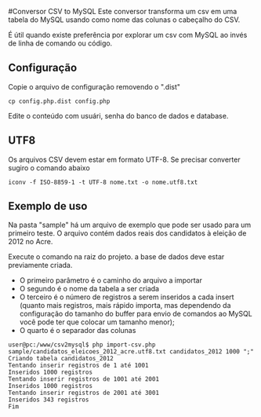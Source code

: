 #Conversor CSV to MySQL
Este conversor transforma um csv em uma tabela do MySQL 
usando como nome das colunas o cabeçalho do CSV. 

É útil quando existe preferência por explorar um csv com MySQL 
ao invés de linha de comando ou código.

## Configuração
Copie o arquivo de configuração removendo o ".dist"

```
cp config.php.dist config.php
```

Edite o conteúdo com usuári, senha do banco de dados e database.

## UTF8
Os arquivos CSV devem estar em formato UTF-8. 
Se precisar converter sugiro o comando abaixo

```
iconv -f ISO-8859-1 -t UTF-8 nome.txt -o nome.utf8.txt
```

## Exemplo de uso
Na pasta "sample" há um arquivo de exemplo que pode ser usado 
para um primeiro teste. O arquivo contém dados reais dos 
candidatos à eleição de 2012 no Acre.

Execute o comando na raiz do projeto. a base de dados deve estar previamente criada.

* O primeiro parâmetro é o caminho do arquivo a importar
* O segundo é o nome da tabela a ser criada
* O terceiro é o número de registros a serem inseridos a cada insert (quanto mais registros, mais rápido importa, mas dependendo da configuração do tamanho do buffer para envio de comandos ao MySQL você pode ter que colocar um tamanho menor);
* O quarto é o separador das colunas 

```
user@pc:/www/csv2mysql$ php import-csv.php sample/candidatos_eleicoes_2012_acre.utf8.txt candidatos_2012 1000 ";"
Criando tabela candidatos_2012
Tentando inserir registros de 1 até 1001
Inseridos 1000 registros
Tentando inserir registros de 1001 até 2001
Inseridos 1000 registros
Tentando inserir registros de 2001 até 3001
Inseridos 343 registros
Fim
```
